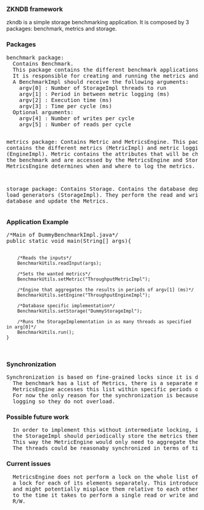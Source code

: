 <h3>ZKNDB framework</h3>
zkndb is a simple storage benchmarking application.
It is composed by 3 packages: benchmark, metrics and storage.

<h3>Packages</h3>
<pre>
benchmark package: 
  Contains Benchmark.
  This package contains the different benchmark applications (BenchmarkImpl). 
  It is responsible for creating and running the metrics and storage.
  A BenchmarkImpl should receive the following arguments:
    argv[0] : Number of StorageImpl threads to run
    argv[1] : Period in between metric logging (ms)
    argv[2] : Execution time (ms)
    argv[3] : Time per cycle (ms)
  Optional arguments:
    argv[4] : Number of writes per cycle
    argv[5] : Number of reads per cycle
  
metrics package:
  Contains Metric and MetricsEngine.
  This package contains the different metrics (MetricImpl) and metric logging logic (EngineImpl).
  Metric contains the attributes that will be changed during the benchmark and are accessed by the MetricsEngine 
  and Storage.
  MetricsEngine determines when and where to log the metrics.
  
storage package:
  Contains Storage.
  Contains the database dependent load generators (StorageImpl). 
  They perform the read and writes to the database and update the Metrics.
</pre>

<h3>Application Example</h3>
<pre>
/*Main of DummyBenchmarkImpl.java*/
public static void main(String[] args){
        
        /*Reads the inputs*/
        BenchmarkUtils.readInput(args);

        /*Sets the wanted metrics*/
        BenchmarkUtils.setMetric("ThroughputMetricImpl");
    
        /*Engine that aggregates the results in periods of argv[1] (ms)*/    
        BenchmarkUtils.setEngine("ThroughputEngineImpl");

        /*Database specific implementation*/
        BenchmarkUtils.setStorage("DummyStorageImpl");
        
        /*Runs the StorageImplementation in as many threads as specified in arg[0]*/
        BenchmarkUtils.run();
    }
</pre>
  
<h3>Synchronization</h3>  
<pre>
Synchronization is based on fine-grained locks since it is done at the Metric level. 
  The benchmark has a list of Metrics, there is a separate metric for each Storage thread. 
  MetricsEngine accesses this list within specific periods of time (argv[1]).
  For now the only reason for the synchronization is because the MetricsEngine resets the metrics after
  logging so they do not overload.
</pre>

<h3>Possible future work</h3>
<pre>
  In order to implement this without intermediate locking, instead of the MetricsEngine,
  the StorageImpl should periodically store the metrics themselves.
  This way the MetricEngine would only need to aggregate the results in the end of the execution.
  The threads could be reasonaby synchronized in terms of time periods.
</pre>

<h3>Current issues</h3>
<pre>
  MetricsEngine does not perform a lock on the whole list of metrics. This means that it has to acquire
  a lock for each of its elements separately. This introduces a delay in between the metrics periods
  and might potentially misplace them relative to each others. This delay might correspond
  to the time it takes to perform a single read or write and so it is dependent on the size of the data being
  R/W.
</pre>